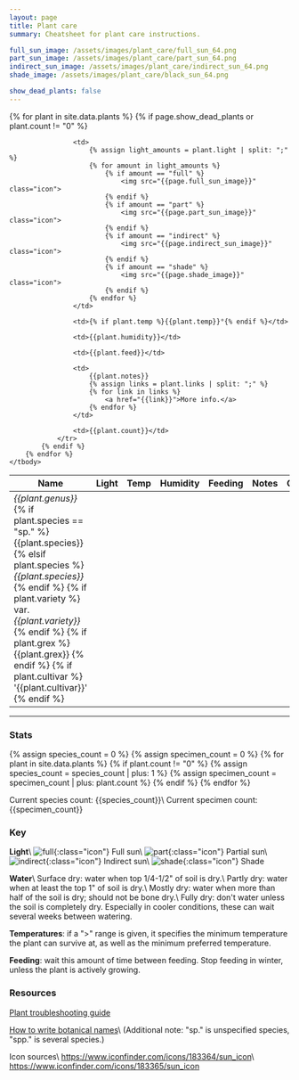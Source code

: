 ```yaml
---
layout: page
title: Plant care
summary: Cheatsheet for plant care instructions.

full_sun_image: /assets/images/plant_care/full_sun_64.png
part_sun_image: /assets/images/plant_care/part_sun_64.png
indirect_sun_image: /assets/images/plant_care/indirect_sun_64.png
shade_image: /assets/images/plant_care/black_sun_64.png

show_dead_plants: false
---
```


<link rel="stylesheet" type="text/css" href="https://cdn.datatables.net/v/dt/dt-1.10.20/datatables.min.css"/>
 
<script src="https://code.jquery.com/jquery-3.4.1.min.js" integrity="sha256-CSXorXvZcTkaix6Yvo6HppcZGetbYMGWSFlBw8HfCJo=" crossorigin="anonymous"></script>
<script type="text/javascript" src="https://cdn.datatables.net/v/dt/dt-1.10.20/datatables.min.js"></script>
<script>$(document).ready(function() {
    $('#plants').DataTable({
        "paging": false
    });
} );</script>

<table id="plants" class="display">
    <thead>
        <tr>
            <th>Name</th>
            <th>Light</th>
            <th>Temp</th>
            <th>Humidity</th>
            <th>Feeding</th>
            <th>Notes</th>
            <th>Count</th>
        </tr>
    </thead>
    <tbody>
        {% for plant in site.data.plants %}
           {% if page.show_dead_plants or plant.count != "0" %}
                <tr>
                    <td>
                        <i>{{plant.genus}}</i>
                        {% if plant.species == "sp." %}
                            {{plant.species}}
                        {% elsif plant.species %}
                            <i>{{plant.species}}</i>
                        {% endif %}
                        {% if plant.variety %}
                            var. <i>{{plant.variety}}</i>
                        {% endif %}
                        {% if plant.grex %}
                            {{plant.grex}}
                        {% endif %}
                        {% if plant.cultivar %}
                            '{{plant.cultivar}}'
                        {% endif %}
                    </td>

                    <td>
                        {% assign light_amounts = plant.light | split: ";" %}
                        {% for amount in light_amounts %}
                            {% if amount == "full" %}
                                <img src="{{page.full_sun_image}}" class="icon">
                            {% endif %}
                            {% if amount == "part" %}
                                <img src="{{page.part_sun_image}}" class="icon">
                            {% endif %}
                            {% if amount == "indirect" %}
                                <img src="{{page.indirect_sun_image}}" class="icon">
                            {% endif %}
                            {% if amount == "shade" %}
                                <img src="{{page.shade_image}}" class="icon">
                            {% endif %}
                        {% endfor %}
                    </td>

                    <td>{% if plant.temp %}{{plant.temp}}°{% endif %}</td>

                    <td>{{plant.humidity}}</td>

                    <td>{{plant.feed}}</td>

                    <td>
                        {{plant.notes}}
                        {% assign links = plant.links | split: ";" %}
                        {% for link in links %}
                            <a href="{{link}}">More info.</a>
                        {% endfor %}
                    </td>

                    <td>{{plant.count}}</td>
                </tr>
            {% endif %}
        {% endfor %}
    </tbody>
</table>

***

### Stats

{% assign species_count = 0 %}
{% assign specimen_count = 0 %}
{% for plant in site.data.plants %}
    {% if plant.count != "0" %}
        {% assign species_count = species_count | plus: 1 %}
        {% assign specimen_count = specimen_count | plus: plant.count %}
    {% endif %}
{% endfor %}

Current species count: {{species_count}}\\
Current specimen count: {{specimen_count}}

### Key

**Light**\\
![full]({{page.full_sun_image}}){:class="icon"} Full sun\\
![part]({{page.part_sun_image}}){:class="icon"} Partial sun\\
![indirect]({{page.indirect_sun_image}}){:class="icon"} Indirect sun\\
![shade]({{page.shade_image}}){:class="icon"} Shade

**Water**\\
Surface dry: water when top 1/4-1/2" of soil is dry.\\
Partly dry: water when at least the top 1" of soil is dry.\\
Mostly dry: water when more than half of the soil is dry; should not be bone dry.\\
Fully dry: don't water unless the soil is completely dry. Especially in cooler conditions, these can wait several weeks between watering.

**Temperatures**: if a ">" range is given, it specifies the minimum temperature the plant can survive at, as well as the minimum preferred temperature.

**Feeding**: wait this amount of time between feeding. Stop feeding in winter, unless the plant is actively growing.

### Resources

[Plant troubleshooting guide](http://greenhouse.kenyon.edu/troubleshooting.htm)

[How to write botanical names](http://libanswers.nybg.org/faq/223266)\\
(Additional note: "sp." is unspecified species, "spp." is several species.)

Icon sources\\
<https://www.iconfinder.com/icons/183364/sun_icon>\\
<https://www.iconfinder.com/icons/183365/sun_icon>
